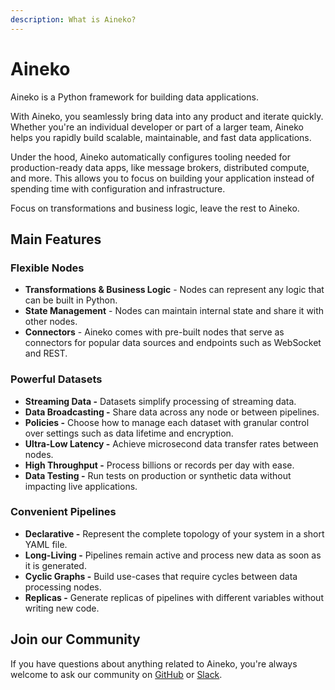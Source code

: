 ```yaml
---
description: What is Aineko?
---
```


# Aineko

Aineko is a Python framework for building data applications.

With Aineko, you seamlessly bring data into any product and iterate quickly. Whether you're an individual developer or part of a larger team, Aineko helps you rapidly build scalable, maintainable, and fast data applications.

Under the hood, Aineko automatically configures tooling needed for production-ready data apps, like message brokers, distributed compute, and more. This allows you to focus on building your application instead of spending time with configuration and infrastructure.

Focus on transformations and business logic, leave the rest to Aineko.

## Main Features

### **Flexible Nodes**

* **Transformations & Business Logic** - Nodes can represent any logic that can be built in Python.
* **State Management** - Nodes can maintain internal state and share it with other nodes.
* **Connectors** - Aineko comes with pre-built nodes that serve as connectors for popular data sources and endpoints such as WebSocket and REST.

### **Powerful Datasets**

* **Streaming Data -** Datasets simplify processing of streaming data.
* **Data Broadcasting -** Share data across any node or between pipelines.
* **Policies -** Choose how to manage each dataset with granular control over settings such as data lifetime and encryption.
* **Ultra-Low Latency -** Achieve microsecond data transfer rates between nodes.
* **High Throughput -** Process billions or records per day with ease.
* **Data Testing -** Run tests on production or synthetic data without impacting live applications.

### **Convenient Pipelines**

* **Declarative -** Represent the complete topology of your system in a short YAML file.
* **Long-Living -** Pipelines remain active and process new data as soon as it is generated.
* **Cyclic Graphs -** Build use-cases that require cycles between data processing nodes.
* **Replicas -** Generate replicas of pipelines with different variables without writing new code.

## Join our Community

If you have questions about anything related to Aineko, you're always welcome to ask our community on [GitHub](https://github.com/aineko-dev) or [Slack](https://join.slack.com/t/aineko-dev/shared\_invite/zt-23yuq8mrl-uZavRQKGFltxLZLCqcQZaQ).

